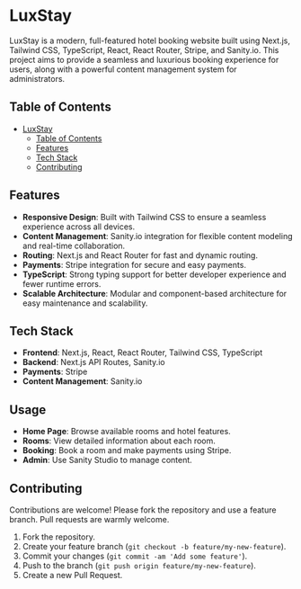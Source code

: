 # LuxStay

LuxStay is a modern, full-featured hotel booking website built using Next.js, Tailwind CSS, TypeScript, React, React Router, Stripe, and Sanity.io. This project aims to provide a seamless and luxurious booking experience for users, along with a powerful content management system for administrators.

## Table of Contents

- [LuxStay](#luxstay)
  - [Table of Contents](#table-of-contents)
  - [Features](#features)
  - [Tech Stack](#tech-stack)
  - [Contributing](#contributing)

## Features

- **Responsive Design**: Built with Tailwind CSS to ensure a seamless experience across all devices.
- **Content Management**: Sanity.io integration for flexible content modeling and real-time collaboration.
- **Routing**: Next.js and React Router for fast and dynamic routing.
- **Payments**: Stripe integration for secure and easy payments.
- **TypeScript**: Strong typing support for better developer experience and fewer runtime errors.
- **Scalable Architecture**: Modular and component-based architecture for easy maintenance and scalability.

## Tech Stack

- **Frontend**: Next.js, React, React Router, Tailwind CSS, TypeScript
- **Backend**: Next.js API Routes, Sanity.io
- **Payments**: Stripe
- **Content Management**: Sanity.io

## Usage

- **Home Page**: Browse available rooms and hotel features.
- **Rooms**: View detailed information about each room.
- **Booking**: Book a room and make payments using Stripe.
- **Admin**: Use Sanity Studio to manage content.

## Contributing

Contributions are welcome! Please fork the repository and use a feature branch. Pull requests are warmly welcome.

1. Fork the repository.
2. Create your feature branch (`git checkout -b feature/my-new-feature`).
3. Commit your changes (`git commit -am 'Add some feature'`).
4. Push to the branch (`git push origin feature/my-new-feature`).
5. Create a new Pull Request.

